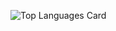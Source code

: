 ![Top Languages Card](https://github-readme-stats.vercel.app/api/top-langs/?username=jessepharrison&theme=swift&layout=compact)
